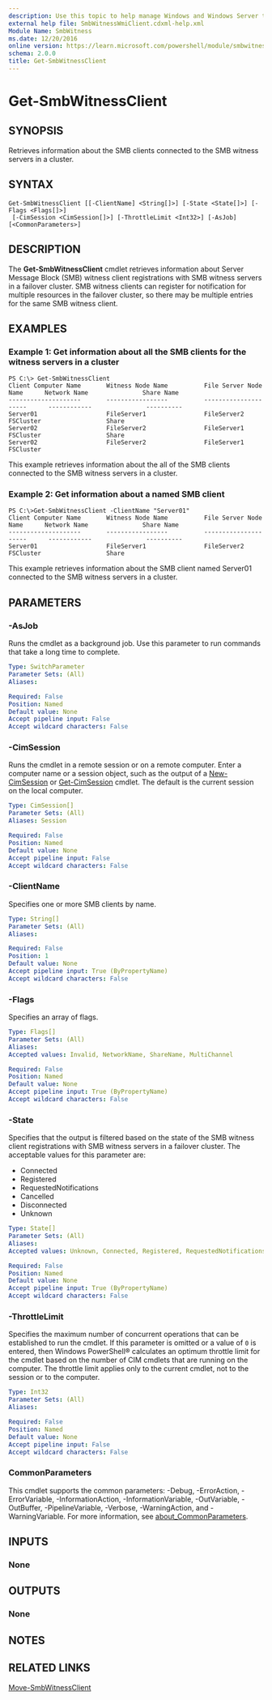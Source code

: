```yaml
---
description: Use this topic to help manage Windows and Windows Server technologies with Windows PowerShell.
external help file: SmbWitnessWmiClient.cdxml-help.xml
Module Name: SmbWitness
ms.date: 12/20/2016
online version: https://learn.microsoft.com/powershell/module/smbwitness/get-smbwitnessclient?view=windowsserver2022-ps&wt.mc_id=ps-gethelp
schema: 2.0.0
title: Get-SmbWitnessClient
---
```


# Get-SmbWitnessClient

## SYNOPSIS
Retrieves information about the SMB clients connected to the SMB witness servers in a cluster.

## SYNTAX

```
Get-SmbWitnessClient [[-ClientName] <String[]>] [-State <State[]>] [-Flags <Flags[]>]
 [-CimSession <CimSession[]>] [-ThrottleLimit <Int32>] [-AsJob] [<CommonParameters>]
```

## DESCRIPTION
The **Get-SmbWitnessClient** cmdlet retrieves information about Server Message Block (SMB) witness client registrations with SMB witness servers in a failover cluster.
SMB witness clients can register for notification for multiple resources in the failover cluster, so there may be multiple entries for the same SMB witness client.

## EXAMPLES

### Example 1: Get information about all the SMB clients for the witness servers in a cluster
```
PS C:\> Get-SmbWitnessClient
Client Computer Name       Witness Node Name          File Server Node Name      Network Name               Share Name
--------------------       -----------------          ---------------------      ------------               ----------
Server01                   FileServer1                FileServer2                FSCluster                  Share
Server02                   FileServer2                FileServer1                FSCluster                  Share
Server02                   FileServer2                FileServer1                FSCluster
```

This example retrieves information about the all of the SMB clients connected to the SMB witness servers in a cluster.

### Example 2: Get information about a named SMB client
```
PS C:\>Get-SmbWitnessClient -ClientName "Server01"
Client Computer Name       Witness Node Name          File Server Node Name      Network Name               Share Name
--------------------       -----------------          ---------------------      ------------               ----------
Server01                   FileServer1                FileServer2                FSCluster                  Share
```

This example retrieves information about the SMB client named Server01 connected to the SMB witness servers in a cluster.

## PARAMETERS

### -AsJob
Runs the cmdlet as a background job. Use this parameter to run commands that take a long time to complete.

```yaml
Type: SwitchParameter
Parameter Sets: (All)
Aliases: 

Required: False
Position: Named
Default value: None
Accept pipeline input: False
Accept wildcard characters: False
```

### -CimSession
Runs the cmdlet in a remote session or on a remote computer.
Enter a computer name or a session object, such as the output of a [New-CimSession](https://go.microsoft.com/fwlink/p/?LinkId=227967) or [Get-CimSession](https://go.microsoft.com/fwlink/p/?LinkId=227966) cmdlet.
The default is the current session on the local computer.

```yaml
Type: CimSession[]
Parameter Sets: (All)
Aliases: Session

Required: False
Position: Named
Default value: None
Accept pipeline input: False
Accept wildcard characters: False
```

### -ClientName
Specifies one or more SMB clients by name.

```yaml
Type: String[]
Parameter Sets: (All)
Aliases: 

Required: False
Position: 1
Default value: None
Accept pipeline input: True (ByPropertyName)
Accept wildcard characters: False
```

### -Flags
Specifies an array of flags.

```yaml
Type: Flags[]
Parameter Sets: (All)
Aliases: 
Accepted values: Invalid, NetworkName, ShareName, MultiChannel

Required: False
Position: Named
Default value: None
Accept pipeline input: True (ByPropertyName)
Accept wildcard characters: False
```

### -State
Specifies that the output is filtered based on the state of the SMB witness client registrations with SMB witness servers in a failover cluster.
The acceptable values for this parameter are:

- Connected
- Registered
- RequestedNotifications
- Cancelled
- Disconnected
- Unknown

```yaml
Type: State[]
Parameter Sets: (All)
Aliases: 
Accepted values: Unknown, Connected, Registered, RequestedNotifications, Cancelled, Disconnected

Required: False
Position: Named
Default value: None
Accept pipeline input: True (ByPropertyName)
Accept wildcard characters: False
```

### -ThrottleLimit
Specifies the maximum number of concurrent operations that can be established to run the cmdlet.
If this parameter is omitted or a value of `0` is entered, then Windows PowerShell® calculates an optimum throttle limit for the cmdlet based on the number of CIM cmdlets that are running on the computer.
The throttle limit applies only to the current cmdlet, not to the session or to the computer.

```yaml
Type: Int32
Parameter Sets: (All)
Aliases: 

Required: False
Position: Named
Default value: None
Accept pipeline input: False
Accept wildcard characters: False
```

### CommonParameters
This cmdlet supports the common parameters: -Debug, -ErrorAction, -ErrorVariable, -InformationAction, -InformationVariable, -OutVariable, -OutBuffer, -PipelineVariable, -Verbose, -WarningAction, and -WarningVariable. For more information, see [about_CommonParameters](https://go.microsoft.com/fwlink/?LinkID=113216).

## INPUTS

### None

## OUTPUTS

### None

## NOTES

## RELATED LINKS

[Move-SmbWitnessClient](./Move-SmbWitnessClient.md)

